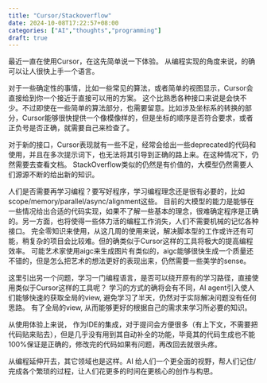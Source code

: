 ```yaml
---
title: "Cursor/Stackoverflow"
date: 2024-10-08T17:22:57+08:00
categories: ["AI","thoughts","programming"]
draft: true
---
```


最近一直在使用Cursor，在这先简单说一下体验。 从编程实现的角度来说，的确可以让人很快上手一个语言。

对于一些确定性的事情，比如一些常见的算法，或者简单的视图显示，Cursor会直接给到你一个接近于直接可以用的方案。
这个比熟悉各种接口来说是会快不少。不过即使在一些简单的算法部分，也需要留意。比如涉及坐标系的转换的部分，Cursor能够很快提供一个像模像样的，但是坐标的顺序是否符合要求，或者正负号是否正确，就需要自己来检查了。

对于新的接口，Cursor表现就有一些不足，经常会给出一些deprecated的代码和使用，并且在多次提示词下，也无法将其引导到正确的路上来。在这种情况下，仍然需要去查看文档。
StackOverflow类似的仍然是有价值的，大模型仍然需要人们源源不断的给出新的知识。

人们是否需要再学习编程？要写好程序，学习编程理念还是很有必要的，比如scope/memory/parallel/async/alignment这些。
目前的大模型的能力是能够在一些情况给出合适的代码实现，如果不了解一些基本的理念，很难确定程序是正确的。另一方面，也将使得一些体力活的编程工作消失，人们不需要机械的记忆各种接口。
完全零知识来使用，从这几周的使用来说，解决脚本型的工作或许还有可能，稍复杂的项目会比较难。但的确类似于Cursor这样的工具将极大的提高编程效率。
可能艺术家使用aigc来生成图片有类似的，aigc能够很快生成一个质量还不错的，但是怎么把艺术的想法更好的表现出来，仍然需要一些美学的sense。

这里引出另一个问题，学习一门编程语言，是否可以绕开原有的学习路径，直接使用类似于Cursor这样的工具呢？ 学习的方式的确将会有不同，AI agent引入使人们能够快速的获取全局的view,
避免学习了半天，仍然对于实际解决问题没有任何思路。 有了全局的view, 从而能够更好的根据自己的需求来学习所必要的知识。

从使用体验上来说， 作为IDE的集成，对于提问会方便很多（有上下文，不需要把代码贴来贴去），但是几乎没有用到其自动补全的功能，毕竟其的代码生成也不能100%保证是正确的，修改完的代码如果有问题，再改回去就很头疼。

从编程延伸开去，其它领域也是这样。AI 给人们一个更全面的视野，帮人们记住/完成各个繁琐的过程，让人们花更多的时间在更核心的创作与构思。

















